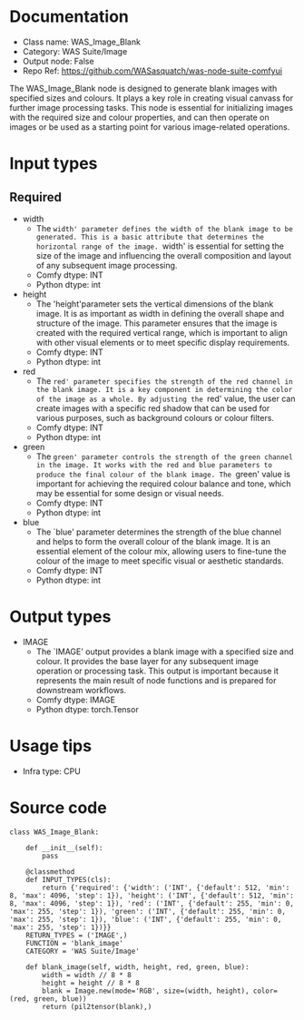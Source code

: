 # Documentation
- Class name: WAS_Image_Blank
- Category: WAS Suite/Image
- Output node: False
- Repo Ref: https://github.com/WASasquatch/was-node-suite-comfyui

The WAS_Image_Blank node is designed to generate blank images with specified sizes and colours. It plays a key role in creating visual canvass for further image processing tasks. This node is essential for initializing images with the required size and colour properties, and can then operate on images or be used as a starting point for various image-related operations.

# Input types
## Required
- width
    - The `width' parameter defines the width of the blank image to be generated. This is a basic attribute that determines the horizontal range of the image. `width' is essential for setting the size of the image and influencing the overall composition and layout of any subsequent image processing.
    - Comfy dtype: INT
    - Python dtype: int
- height
    - The 'height'parameter sets the vertical dimensions of the blank image. It is as important as width in defining the overall shape and structure of the image. This parameter ensures that the image is created with the required vertical range, which is important to align with other visual elements or to meet specific display requirements.
    - Comfy dtype: INT
    - Python dtype: int
- red
    - The `red' parameter specifies the strength of the red channel in the blank image. It is a key component in determining the color of the image as a whole. By adjusting the `red' value, the user can create images with a specific red shadow that can be used for various purposes, such as background colours or colour filters.
    - Comfy dtype: INT
    - Python dtype: int
- green
    - The `green' parameter controls the strength of the green channel in the image. It works with the red and blue parameters to produce the final colour of the blank image. The `green' value is important for achieving the required colour balance and tone, which may be essential for some design or visual needs.
    - Comfy dtype: INT
    - Python dtype: int
- blue
    - The `blue' parameter determines the strength of the blue channel and helps to form the overall colour of the blank image. It is an essential element of the colour mix, allowing users to fine-tune the colour of the image to meet specific visual or aesthetic standards.
    - Comfy dtype: INT
    - Python dtype: int

# Output types
- IMAGE
    - The `IMAGE' output provides a blank image with a specified size and colour. It provides the base layer for any subsequent image operation or processing task. This output is important because it represents the main result of node functions and is prepared for downstream workflows.
    - Comfy dtype: IMAGE
    - Python dtype: torch.Tensor

# Usage tips
- Infra type: CPU

# Source code
```
class WAS_Image_Blank:

    def __init__(self):
        pass

    @classmethod
    def INPUT_TYPES(cls):
        return {'required': {'width': ('INT', {'default': 512, 'min': 8, 'max': 4096, 'step': 1}), 'height': ('INT', {'default': 512, 'min': 8, 'max': 4096, 'step': 1}), 'red': ('INT', {'default': 255, 'min': 0, 'max': 255, 'step': 1}), 'green': ('INT', {'default': 255, 'min': 0, 'max': 255, 'step': 1}), 'blue': ('INT', {'default': 255, 'min': 0, 'max': 255, 'step': 1})}}
    RETURN_TYPES = ('IMAGE',)
    FUNCTION = 'blank_image'
    CATEGORY = 'WAS Suite/Image'

    def blank_image(self, width, height, red, green, blue):
        width = width // 8 * 8
        height = height // 8 * 8
        blank = Image.new(mode='RGB', size=(width, height), color=(red, green, blue))
        return (pil2tensor(blank),)
```